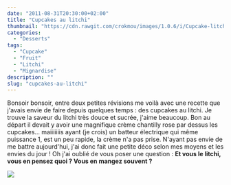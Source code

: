 ```yaml
---
date: "2011-08-31T20:30:00+02:00"
title: "Cupcakes au litchi"
thumbnail: "https://cdn.rawgit.com/crokmou/images/1.0.6/i/Cupcake-litchi.jpg"
categories:
  - "Desserts"
tags:
  - "Cupcake"
  - "Fruit"
  - "Litchi"
  - "Mignardise"
description: ""
slug: "cupcakes-au-litchi"
---
```


Bonsoir bonsoir, entre deux petites révisions me voilà avec une recette que j'avais envie de faire depuis quelques temps : des cupcakes au litchi. Je trouve la saveur du litchi très douce et sucrée, j'aime beaucoup. Bon au départ il devait y avoir une magnifique crème chantilly rose par dessus les cupcakes... maiiiiiiis ayant (je crois) un batteur électrique qui même puissance 1, est un peu rapide, la crème n'a pas prise. N'ayant pas envie de me battre aujourd'hui, j'ai donc fait une petite déco selon mes moyens et les envies du jour ! Oh j'ai oublié de vous poser une question : **Et vous le litchi, vous en pensez quoi ? Vous en mangez souvent ?**

[![](http://3.bp.blogspot.com/-sejYCkmXNwY/TqmkGY1YyXI/AAAAAAAABBU/DaV7lDApckM/s1600/Cupcake+litchi.jpg)](http://3.bp.blogspot.com/-sejYCkmXNwY/TqmkGY1YyXI/AAAAAAAABBU/DaV7lDApckM/s1600/Cupcake+litchi.jpg)